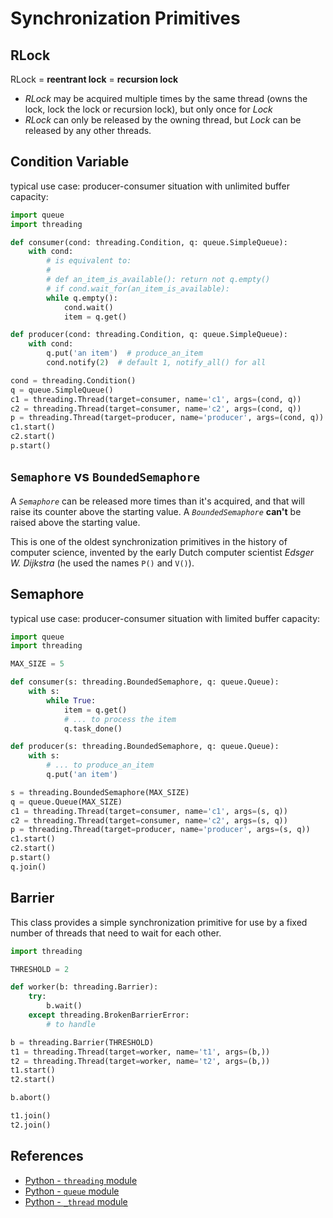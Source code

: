 # Synchronization Primitives

## RLock

RLock = **reentrant lock** = **recursion lock**

- *RLock* may be acquired multiple times by the same thread (owns the lock,
lock the lock or recursion lock),
but only once for *Lock*
- *RLock* can only be released by the owning thread, but *Lock* can be released by any other threads.

## Condition Variable

typical use case: producer-consumer situation with unlimited buffer capacity:

```python
import queue
import threading

def consumer(cond: threading.Condition, q: queue.SimpleQueue):
    with cond:
        # is equivalent to:
        #
        # def an_item_is_available(): return not q.empty()
        # if cond.wait_for(an_item_is_available):
        while q.empty():
            cond.wait()
            item = q.get()

def producer(cond: threading.Condition, q: queue.SimpleQueue):
    with cond:
        q.put('an item')  # produce_an_item
        cond.notify(2)  # default 1, notify_all() for all

cond = threading.Condition()
q = queue.SimpleQueue()
c1 = threading.Thread(target=consumer, name='c1', args=(cond, q))
c2 = threading.Thread(target=consumer, name='c2', args=(cond, q))
p = threading.Thread(target=producer, name='producer', args=(cond, q))
c1.start()
c2.start()
p.start()
```

## `Semaphore` vs `BoundedSemaphore`

A *`Semaphore`* can be released more times than it's acquired,
and that will raise its counter above the starting value.
A *`BoundedSemaphore`* **can't** be raised above the starting value.

This is one of the oldest synchronization primitives in the history of computer science,
invented by the early Dutch computer scientist *Edsger W. Dijkstra* (he used the names `P()` and `V()`).

## Semaphore

typical use case: producer-consumer situation with limited buffer capacity:

```python
import queue
import threading

MAX_SIZE = 5

def consumer(s: threading.BoundedSemaphore, q: queue.Queue):
    with s:
        while True:
            item = q.get()
            # ... to process the item
            q.task_done()

def producer(s: threading.BoundedSemaphore, q: queue.Queue):
    with s:
        # ... to produce_an_item
        q.put('an item')

s = threading.BoundedSemaphore(MAX_SIZE)
q = queue.Queue(MAX_SIZE)
c1 = threading.Thread(target=consumer, name='c1', args=(s, q))
c2 = threading.Thread(target=consumer, name='c2', args=(s, q))
p = threading.Thread(target=producer, name='producer', args=(s, q))
c1.start()
c2.start()
p.start()
q.join()
```

## Barrier

This class provides a simple synchronization primitive for use by a fixed number of threads
that need to wait for each other.

```python
import threading

THRESHOLD = 2

def worker(b: threading.Barrier):
    try:
        b.wait()
    except threading.BrokenBarrierError:
        # to handle

b = threading.Barrier(THRESHOLD)
t1 = threading.Thread(target=worker, name='t1', args=(b,))
t2 = threading.Thread(target=worker, name='t2', args=(b,))
t1.start()
t2.start()

b.abort()

t1.join()
t2.join()
```

## References

- [Python - `threading` module](https://docs.python.org/3/library/threading.html)
- [Python - `queue` module](https://docs.python.org/3/library/queue.html)
- [Python - `_thread` module](https://docs.python.org/3/library/_thread.html)
